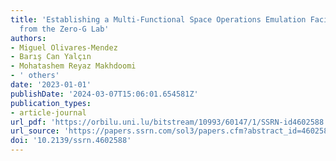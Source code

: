 ```yaml
---
title: 'Establishing a Multi-Functional Space Operations Emulation Facility: Insights
  from the Zero-G Lab'
authors:
- Miguel Olivares-Mendez
- Barış Can Yalçın
- Mohatashem Reyaz Makhdoomi
- ' others'
date: '2023-01-01'
publishDate: '2024-03-07T15:06:01.654581Z'
publication_types:
- article-journal
url_pdf: 'https://orbilu.uni.lu/bitstream/10993/60147/1/SSRN-id4602588.pdf'
url_source: 'https://papers.ssrn.com/sol3/papers.cfm?abstract_id=4602588'
doi: '10.2139/ssrn.4602588'
---
```

